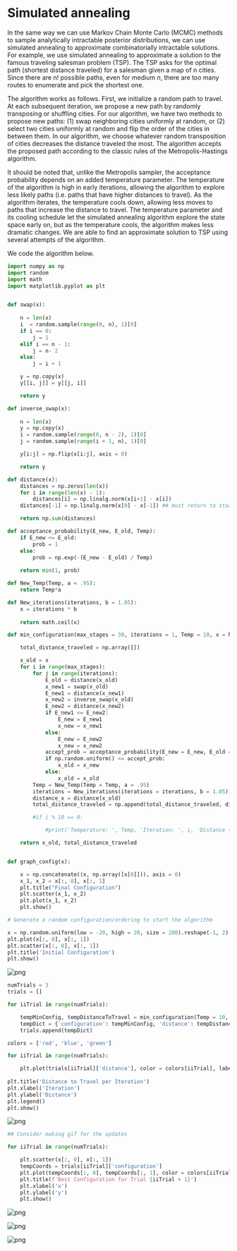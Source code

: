 # Simulated annealing

In the same way we can use Markov Chain Monte Carlo (MCMC) methods to sample analytically intractable posterior distributions, we can use simulated annealing to approximate combinatorially intractable solutions. For example, we use simulated annealing to approximate a solution to the famous traveling salesman problem (TSP). The TSP asks for the optimal path (shortest distance traveled) for a salesman given a map of n cities. Since there are n! possible paths, even for medium $n$, there are too many routes to enumerate and pick the shortest one. 

The algorithm works as follows. First, we initialize a random path to travel. At each subsequent iteration, we propose a new path by randomly transposing or shuffling cities. For our algorithm, we have two methods to propose new paths: (1) swap neighboring cities uniformly at random, or (2) select two cities uniformly at random and flip the order of the cities in between them. In our algorithm, we choose whatever random transposition of cities decreases the distance traveled the most. The algorithm accepts the proposed path according to the classic rules of the Metropolis-Hastings algorithm. 

It should be noted that, unlike the Metropolis sampler, the acceptance probability depends on an added temperature parameter. The temperature of the algorithm is high in early iterations, allowing the algorithm to explore less likely paths (i.e. paths that have higher distances to travel). As the algorithm iterates, the temperature cools down, allowing less moves to paths that increase the distance to travel. The temperature parameter and its cooling schedule let the simulated annealing algorithm explore the state space early on, but as the temperature cools, the algorithm makes less dramatic changes. We are able to find an approximate solution to TSP using several attempts of the algorithm. 

We code the algorithm below. 


```python
import numpy as np
import random
import math
import matplotlib.pyplot as plt


def swap(x): 
    
    n = len(x)
    i  = random.sample(range(0, n), 1)[0]
    if i == 0:
        j = 1
    elif i == n - 1:
        j = n- 2
    else:
        j = i + 1

    y = np.copy(x)
    y[[i, j]] = y[[j, i]]

    return y

def inverse_swap(x):
    
    n = len(x)
    y = np.copy(x)
    i = random.sample(range(0, n - 2), 1)[0]
    j = random.sample(range(i + 1, n), 1)[0]

    y[i:j] = np.flip(x[i:j], axis = 0)

    return y

def distance(x):
    distances = np.zeros(len(x))
    for i in range(len(x) - 1):
        distances[i] = np.linalg.norm(x[i+1] - x[i])
    distances[-1] = np.linalg.norm(x[0] - x[-1]) ## must return to starting position

    return np.sum(distances)

def acceptance_probability(E_new, E_old, Temp):
    if E_new <= E_old:
        prob = 1
    else:
        prob = np.exp(-(E_new - E_old) / Temp)
        
    return min(1, prob)

def New_Temp(Temp, a = .95):
    return Temp*a

def New_iterations(iterations, b = 1.05):
    x = iterations * b
    
    return math.ceil(x)

def min_configuration(max_stages = 30, iterations = 1, Temp = 10, x = None): # 75 works well for max stages, 5 iterations works 

    total_distance_traveled = np.array([])

    x_old = x 
    for i in range(max_stages):
        for j in range(iterations): 
            E_old = distance(x_old)
            x_new1 = swap(x_old)
            E_new1 = distance(x_new1)
            x_new2 = inverse_swap(x_old)
            E_new2 = distance(x_new2)
            if E_new1 <= E_new2:
                E_new = E_new1
                x_new = x_new1
            else:
                E_new = E_new2
                x_new = x_new2
            accept_prob = acceptance_probability(E_new = E_new, E_old = E_old, Temp = Temp)
            if np.random.uniform() <= accept_prob:
                x_old = x_new
            else:
                x_old = x_old
        Temp = New_Temp(Temp = Temp, a = .95)
        iterations = New_iterations(iterations = iterations, b = 1.05)
        distance_x = distance(x_old)
        total_distance_traveled = np.append(total_distance_traveled, distance_x)

        #if i % 10 == 0:

            #print('Temperature: ', Temp, 'Iteration: ', i, 'Distance to Travel: ', distance_x)

    return x_old, total_distance_traveled


def graph_config(x):

    x = np.concatenate((x, np.array([x[0]])), axis = 0)
    x_1, x_2 = x[:, 0], x[:, 1]
    plt.title("Final Configuration")
    plt.scatter(x_1, x_2)
    plt.plot(x_1, x_2)
    plt.show()
```


```python
# Generate a random configuration/ordering to start the algorithm

x = np.random.uniform(low = -20, high = 20, size = 200).reshape(-1, 2)
plt.plot(x[:, 0], x[:, 1])
plt.scatter(x[:, 0], x[:, 1])
plt.title('Initial Configuration')
plt.show()
```


    
![png](README_files/README_2_0.png)
    



```python
numTrials = 3
trials = []

for iiTrial in range(numTrials):

    tempMinConfig, tempDistanceToTravel = min_configuration(Temp = 10, max_stages=100, iterations = 1, x = x)
    tempDict = {'configuration': tempMinConfig, 'distance': tempDistanceToTravel}
    trials.append(tempDict)
```


```python
colors = ['red', 'blue', 'green']

for iiTrial in range(numTrials):

    plt.plot(trials[iiTrial]['distance'], color = colors[iiTrial], label = f"Trial {iiTrial:.1f}")
    
plt.title('Distance to Travel per Iteration')
plt.xlabel('Iteration')
plt.ylabel('Distance')
plt.legend()
plt.show()
```


    
![png](README_files/README_4_0.png)
    



```python
## Consider making gif for the updates 

for iiTrial in range(numTrials):

    plt.scatter(x[:, 0], x[:, 1])
    tempCoords = trials[iiTrial]['configuration']
    plt.plot(tempCoords[:, 0], tempCoords[:, 1], color = colors[iiTrial])
    plt.title(f'Best Configuration for Trial {iiTrial + 1}')
    plt.xlabel('x')
    plt.ylabel('y')
    plt.show()
```


    
![png](README_files/README_5_0.png)
    



    
![png](README_files/README_5_1.png)
    



    
![png](README_files/README_5_2.png)
    

